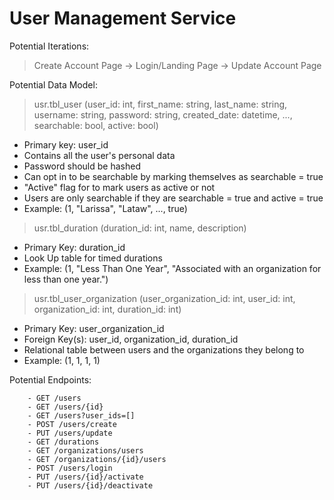 # User Management Service 

Potential Iterations:
>Create Account Page -> Login/Landing Page -> Update Account Page

Potential Data Model:
>usr.tbl_user (user_id: int, first_name: string, last_name: string, username: string, password: string, created_date: datetime, ..., searchable: bool, active: bool)
- Primary key: user_id
- Contains all the user's personal data
- Password should be hashed
- Can opt in to be searchable by marking themselves as searchable = true
- "Active" flag for to mark users as active or not
- Users are only searchable if they are searchable = true and active = true
- Example: (1, "Larissa", "Lataw", ..., true)

>usr.tbl_duration (duration_id: int, name, description)
- Primary Key: duration_id
- Look Up table for timed durations
- Example: (1, "Less Than One Year", "Associated with an organization for less than one year.")
		
>usr.tbl_user_organization (user_organization_id: int, user_id: int, organization_id: int, duration_id: int)
- Primary Key: user_organization_id
- Foreign Key(s): user_id, organization_id, duration_id
- Relational table between users and the organizations they belong to
- Example: (1, 1, 1, 1)

Potential Endpoints:

		- GET /users 
		- GET /users/{id}
		- GET /users?user_ids=[]
		- POST /users/create
		- PUT /users/update
		- GET /durations
		- GET /organizations/users 
		- GET /organizations/{id}/users
		- POST /users/login
		- PUT /users/{id}/activate
		- PUT /users/{id}/deactivate